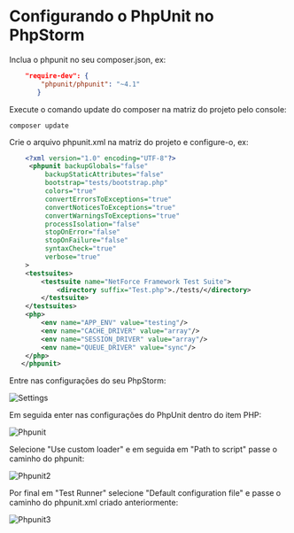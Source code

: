 # Configurando o PhpUnit no PhpStorm


Inclua o phpunit no seu composer.json, ex:
```json
    "require-dev": {
        "phpunit/phpunit": "~4.1"
       }
```

Execute o comando update do composer na matriz do projeto pelo console:

    composer update

Crie o arquivo phpunit.xml na matriz do projeto e configure-o, ex:
```xml
    <?xml version="1.0" encoding="UTF-8"?>
     <phpunit backupGlobals="false"
         backupStaticAttributes="false"
         bootstrap="tests/bootstrap.php"
         colors="true"
         convertErrorsToExceptions="true"
         convertNoticesToExceptions="true"
         convertWarningsToExceptions="true"
         processIsolation="false"
         stopOnError="false"
         stopOnFailure="false"
         syntaxCheck="true"
         verbose="true"
    >
    <testsuites>
        <testsuite name="NetForce Framework Test Suite">
            <directory suffix="Test.php">./tests/</directory>
        </testsuite>
    </testsuites>
    <php>
        <env name="APP_ENV" value="testing"/>
        <env name="CACHE_DRIVER" value="array"/>
        <env name="SESSION_DRIVER" value="array"/>
        <env name="QUEUE_DRIVER" value="sync"/>
    </php>
   </phpunit>
   ```
   
   Entre nas configurações do seu PhpStorm:
   
   ![Settings](https://raw.githubusercontent.com/brunogoncalves/docs/master/phpstorm/imgs/print-settings.jpg)
   

   Em seguida enter nas configurações do PhpUnit dentro do item PHP:
   
   ![Phpunit](https://raw.githubusercontent.com/brunogoncalves/docs/master/phpstorm/imgs/print-phpunit.jpg)
   
   
   Selecione "Use custom loader" e em seguida em "Path to script" passe o caminho do phpunit:
   
   ![Phpunit2](https://raw.githubusercontent.com/brunogoncalves/docs/master/phpstorm/imgs/print-phpunit-library.jpg)
   
   
   Por final em "Test Runner" selecione "Default configuration file" e passe o caminho do phpunit.xml criado anteriormente:
   
   ![Phpunit3](https://raw.githubusercontent.com/brunogoncalves/docs/master/phpstorm/imgs/print-phpunit-testrunner.jpg)
